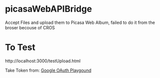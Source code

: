 picasaWebAPIBridge
==================

Accept Files and upload them to Picasa Web Album, 
failed to do it from the broser becouse of CROS

To Test
========
http://localhost:3000/testUpload.html

Take Token from: [Google OAuth Playgound](https://developers.google.com/oauthplayground/)
